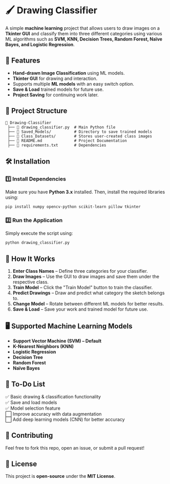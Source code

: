 # 🖌 Drawing Classifier  

A simple **machine learning** project that allows users to draw images on a **Tkinter GUI** and classify them into three different categories using various ML algorithms such as **SVM, KNN, Decision Trees, Random Forest, Naïve Bayes, and Logistic Regression**.  

## 🚀 Features  
- **Hand-drawn Image Classification** using ML models.  
- **Tkinter GUI** for drawing and interaction.  
- Supports multiple **ML models** with an easy switch option.  
- **Save & Load** trained models for future use.  
- **Project Saving** for continuing work later.  

## 📂 Project Structure  
```
📁 Drawing-Classifier  
 ├── 📄 drawing_classifier.py  # Main Python file  
 ├── 📁 Saved_Models/          # Directory to save trained models  
 ├── 📁 Class_Datasets/        # Stores user-created class images  
 ├── 📄 README.md              # Project Documentation  
 ├── 📄 requirements.txt       # Dependencies  
```

## 🛠 Installation  
### 1️⃣ Install Dependencies  
Make sure you have **Python 3.x** installed. Then, install the required libraries using:  
```bash
pip install numpy opencv-python scikit-learn pillow tkinter
```

### 2️⃣ Run the Application  
Simply execute the script using:  
```bash
python drawing_classifier.py
```

## 🎨 How It Works  
1. **Enter Class Names** – Define three categories for your classifier.  
2. **Draw Images** – Use the GUI to draw images and save them under the respective class.  
3. **Train Model** – Click the "Train Model" button to train the classifier.  
4. **Predict Drawings** – Draw and predict what category the sketch belongs to.  
5. **Change Model** – Rotate between different ML models for better results.  
6. **Save & Load** – Save your work and trained model for future use.  

## 🖥️ Supported Machine Learning Models  
- **Support Vector Machine (SVM) – Default**  
- **K-Nearest Neighbors (KNN)**  
- **Logistic Regression**  
- **Decision Tree**  
- **Random Forest**  
- **Naïve Bayes**  

## 📝 To-Do List  
✅ Basic drawing & classification functionality  
✅ Save and load models  
✅ Model selection feature  
⬜️ Improve accuracy with data augmentation  
⬜️ Add deep learning models (CNN) for better accuracy  

## 🤝 Contributing  
Feel free to fork this repo, open an issue, or submit a pull request!  

## 📜 License  
This project is **open-source** under the **MIT License**.  
